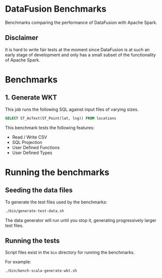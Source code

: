 # DataFusion Benchmarks

Benchmarks comparing the performance of DataFusion with Apache Spark.

## Disclaimer

It is hard to write fair tests at the moment since DataFusion is at such an early stage of development and only has a small subset of the functionality of Apache Spark. 

# Benchmarks

## 1. Generate WKT

This job runs the following SQL against input files of varying sizes.

```sql
SELECT ST_AsText(ST_Point(lat, lng)) FROM locations

```

This benchmark tests the following features:

- Read / Write CSV
- SQL Projection
- User Defined Functions
- User Defined Types

# Running the benchmarks

## Seeding the data files

To generate the test files used by the benchmarks:

```bash
./bin/generate-test-data.sh
```

The data generator will run until you stop it, generating progressively larger test files.

## Running the tests

Script files exist in the `bin` directory for running the benchmarks.

For example:

```bash
./bin/bench-scala-generate-wkt.sh
```
